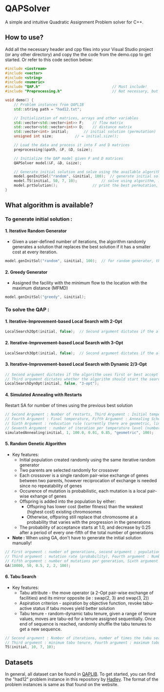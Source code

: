 # QAPSolver

A simple and intuitive Quadratic Assignment Problem solver for C++.

## How to use?
Add all the necessary header and cpp files into your Visual Studio project (or any other directory) and copy the the code from the demo.cpp to get started.
Or refer to this code section below:
```C++
#include <iostream>
#include <vector>
#include <string>
#include <numeric>
#include "QAP.h"                                 // Must include!
#include "Preprocessing.h"                       // Not necessary, but highly recommended to use this preprocessing function

void demo() {
	// Problem instances from QAPLIB
	std::string path = "had12.txt";

	// Initialization of matrices, arrays and other variables
	std::vector<std::vector<int>> F;	// flow matrix
	std::vector<std::vector<int>> D;	// distance matrix
	std::vector<int> initial;		// initial solution (permutation)
	unsigned int size;			// = initial.size();

	// Load the data and process it into F and D matrices
	preprocessing(&path, &F, &D, &size);

	// Initialize the QAP model given F and D matrices
	QAPSolver model(&F, &D, &size);

	// Generate initial solution and solve using the available algorithms
	model.genInitSol("random", &initial, 100);	// generate initial solution with IRG, comment this out if using GA
	model.TS(initial, 50, 7, 10);			// solve using algorithm, in this case Tabu Search
	model.prtSolution();				// print the best permutation, solution and run time
}
```

## What algorithm is available?
### To generate initial solution :
#### 1. Iterative Random Generator
- Given a user-defined number of iterations, the algorithm randomly generates a solution that replaces the best solution if it has a smaller cost at every iteration.
```C++
model.genInitSol("random", &initial, 100);  // for random generator, thrid argument is to adjust the number of iterations
```
#### 2. Greedy Generator
- Assigned the facility with the minimum flow to the location with the maximum distance (MFMD)
```C++
model.genInitSol("greedy", &initial);
```
### To solve the QAP :
#### 1. Iterative-Improvement-based Local Search with 2-Opt
```C++
LocalSearch2Opt(initial, false);  // Second argument dictates if the algorithm uses first or best accept as improvement method
```
#### 2. Iterative-Improvement-based Local Search with 3-Opt
```C++
LocalSearch3Opt(initial, false);  // Second argument dictates if the algorithm uses first or best accept as improvement method
```
#### 3. Iterative-Improvement-based Local Search with Dynamic 2/3-Opt
```C++
// Second argument dictates if the algorithm uses first or best accept as improvement method
// Third argument dictates whether the algorithm should start the search with 2-Opt or 3-Opt
LocalSearchDynOpt(initial, false, "3-opt");
```
#### 4. Simulated Annealing with Restarts
Restart SA for number of times using the previous best solution
```C++
// Second Argument : Number of restarts, Third Argument : Initial temperature
// Fourth Argument : Final temperature, Fifth Argument : Annealing Schedule, alpha
// Sixth Argument : reducution rule (currently there are geometric, linear and exponential rule)
// Seventh Argument : number of iteration per temperature level (number of times of randomly picking a neighbour at a temperature) 
simulatedAnnealing(initial, 1, 100.0, 0.01, 0.85, "geometric", 100);
```
#### 5. Random Genetic Algorithm
* Key features:
	* Initial population created randomly using the same iterative random generator
	* Two parents are selected randomly for crossover
	* Each crossover is a single random pair-wise exchange of genes between two parents, however reciprocation of exchange is needed since no repeatability of genes
	* Occurence of mutation is probabilistic, each mutation is a local pair-wise exhange of genes
	* Offspring is added into the population by either:
  		* Offspring has lower cost (better fitness) than the weakest (highest cost) existing chromosomes
  		* Otherwise, offpsring still replace that chromosome at a probability that varies with the progression in the generations
	* The probability of acceptance starts at 1.0, and decrease by 0.25 after a period of every one-fifth of the total number of generations
* **Note :** When using GA, don't have to generate the initial solution manually!
```C++
// First argument : number of generations, second argument : population size
// Third argument : mutation rate (probability), Fourth argument : Number of crossover switches per generation
// Fifth argument : number of mutations per generation, Sixth argument : number of iterations (for random generation of initial population)
GA(10000, 50, 0.5, 2, 2, 100);
```
#### 6. Tabu Search
* Key features:
	* Tabu attribute - the move operator (a 2-Opt pair-wise exchange of facilities) and its mirror opposite (ie : swap(2, 3) and swap(3, 2))
	* Aspiration criterion - aspiration by objective function, revoke tabu-active status if tabu moves yield better solution
	* Tabu tenure - random-dynamic tabu tenure, given a range of tenure values, moves are tabu-ed for a tenure assigned sequentially. Once end of sequence is reached, randomly shuffle the tabu tenures to get a new sequence.
```C++
// Second argument : Number of iterations, number of times the tabu search is run
// Third argument : minimum tabu tenure, Fourth argument : maximum tabu tenure
TS(initial, 10, 7, 10);
```
## Datasets
In general, all dataset can be found in [QAPLIB](https://www.opt.math.tugraz.at/qaplib/inst.html). To get started, you can find the "had12" problem instance in this repository by [Hadley](https://www.opt.math.tugraz.at/qaplib/inst.html#HRW). The format of the problem instances is same as that found on the website.
